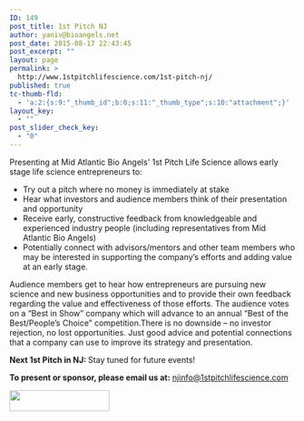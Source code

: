 ```yaml
---
ID: 149
post_title: 1st Pitch NJ
author: yaniv@bioangels.net
post_date: 2015-08-17 22:43:45
post_excerpt: ""
layout: page
permalink: >
  http://www.1stpitchlifescience.com/1st-pitch-nj/
published: true
tc-thumb-fld:
  - 'a:2:{s:9:"_thumb_id";b:0;s:11:"_thumb_type";s:10:"attachment";}'
layout_key:
  - ""
post_slider_check_key:
  - "0"
---
```

Presenting at Mid Atlantic Bio Angels' 1st Pitch Life Science allows early stage life science entrepreneurs to:
<ul>
 	<li>Try out a pitch where no money is immediately at stake</li>
 	<li>Hear what investors and audience members think of their presentation and opportunity</li>
 	<li>Receive early, constructive feedback from knowledgeable and experienced industry people (including representatives from Mid Atlantic Bio Angels)</li>
 	<li>Potentially connect with advisors/mentors and other team members who may be interested in supporting the company’s efforts and adding value at an early stage.</li>
</ul>
Audience members get to hear how entrepreneurs are pursuing new science and new business opportunities and to provide their own feedback regarding the value and effectiveness of those efforts. The audience votes on a “Best in Show” company which will advance to an annual “Best of the Best/People’s Choice” competition.There is no downside – no investor rejection, no lost opportunities. Just good advice and potential connections that a company can use to improve its strategy and presentation.

<strong>Next 1st Pitch in NJ: </strong>Stay tuned for future events!

<strong>To present or sponsor, please email us at:</strong> <a href="mailto:njinfo@1stpitchlifescience.com">njinfo@1stpitchlifescience.com</a>

<a href="http://www.1stpitchlifescience.com/wp-content/uploads/2017/03/1st-Pitch-Life-Science-NJ-2017-application-to-present.docx"><img class="aligncenter wp-image-946" src="http://www.1stpitchlifescience.com/wp-content/uploads/2015/10/apply-button-300x63.png" alt="" width="176" height="37" /></a>